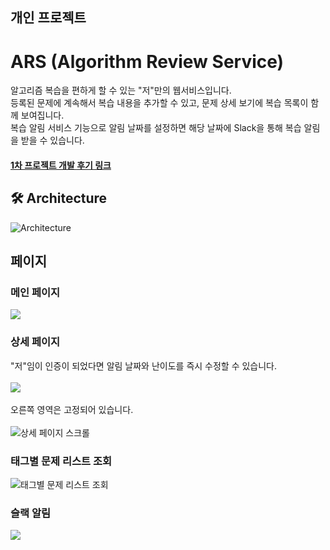 ## 개인 프로젝트
# ARS (Algorithm Review Service)
알고리즘 복습을 편하게 할 수 있는 "저"만의 웹서비스입니다. <br>
등록된 문제에 계속해서 복습 내용을 추가할 수 있고, 문제 상세 보기에 복습 목록이 함께 보여집니다. <br>
복습 알림 서비스 기능으로 알림 날짜를 설정하면 해당 날짜에 Slack을 통해 복습 알림을 받을 수 있습니다.
#### [1차 프로젝트 개발 후기 링크](https://velog.io/@ayoung0073/Project-ARS-1%EC%B0%A8)
## 🛠 Architecture 
![Architecture](https://images.velog.io/images/ayoung0073/post/cadb8c1a-7029-45c5-a0aa-d41da203bc28/%E1%84%89%E1%85%B3%E1%84%8F%E1%85%B3%E1%84%85%E1%85%B5%E1%86%AB%E1%84%89%E1%85%A3%E1%86%BA%202021-08-08%20%E1%84%8B%E1%85%A9%E1%84%92%E1%85%AE%205.07.20.png)


## 페이지
### 메인 페이지 
![](https://images.velog.io/images/ayoung0073/post/06e01bcb-a7b9-4fa6-8df0-14ca8d8a7c4b/image.png)
### 상세 페이지 
"저"임이 인증이 되었다면 알림 날짜와 난이도를 즉시 수정할 수 있습니다.<br><br>
![](https://images.velog.io/images/ayoung0073/post/007d9a58-d5a7-4d57-908d-12cee1a376e5/image.png)
<br><br>
오른쪽 영역은 고정되어 있습니다. <br><br>
![상세 페이지 스크롤](https://user-images.githubusercontent.com/69340410/128628683-82af6401-53a0-4181-bed9-33b04f365265.gif) 

### 태그별 문제 리스트 조회
![태그별 문제 리스트 조회](https://user-images.githubusercontent.com/69340410/128629434-18159c9a-6468-48f0-a158-881a25921ff6.gif) 

### 슬랙 알림
![](https://images.velog.io/images/ayoung0073/post/bf9c1032-6f6e-475f-9e66-adc2e4826e76/image.png)
